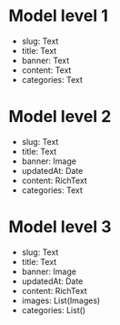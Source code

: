 # Model level 1
- slug: Text
- title: Text
- banner: Text
- content: Text
- categories: Text

# Model level 2
- slug: Text
- title: Text
- banner: Image
- updatedAt: Date 
- content: RichText
- categories: Text

# Model level 3
- slug: Text
- title: Text
- banner: Image
- updatedAt: Date 
- content: RichText
- images: List(Images)
- categories: List()